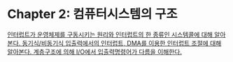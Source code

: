 # Chapter 2: 컴퓨터시스템의 구조
[인터럽트가 운영체제를 구동시키는 원리와 인터럽트의 한 종류인 시스템콜에 대해 알아본다. 동기식/비동기식 입출력에서의 인터럽트, DMA를 이용한 인터럽트 조절에 대해 알아본다. 계층구조에 의해 I/O에서 입출력명령어가 다름을 이해한다.](https://core.ewha.ac.kr/publicview/C0101020170315134644924991)
